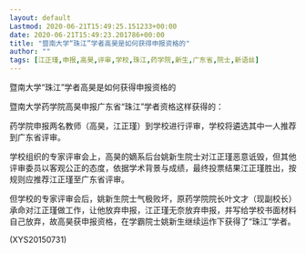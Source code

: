 ```yaml
---
layout: default
Lastmod: 2020-06-21T15:49:25.151233+00:00
date: 2020-06-21T15:49:23.201786+00:00
title: "暨南大学“珠江”学者高昊是如何获得申报资格的"
author: ""
tags: [江正瑾,申报,高昊,评审,学校,珠江,药学院,新生,广东省,院士,新语丝]
---
```


暨南大学“珠江”学者高昊是如何获得申报资格的

暨南大学药学院高昊申报广东省“珠江”学者资格这样获得的：

药学院申报两名教师（高昊，江正瑾）到学校进行评审，学校将遴选其中一人推荐到广东省评审。

学校组织的专家评审会上，高昊的嫡系后台姚新生院士对江正瑾恶意诋毁，但其他评审委员以客观公正的态度，依据学术背景与成绩，最终投票结果江正瑾胜出，按规则应推荐江正瑾至广东省评审。

但学校的专家评审会后，姚新生院士气极败坏，原药学院院长叶文才（现副校长）承命对江正瑾做工作，让他放弃申报，江正瑾无奈放弃申报，并写给学校书面材料自己放弃，故高昊获申报资格，在学霸院士姚新生继续运作下获得了“珠江”学者。

(XYS20150731)

